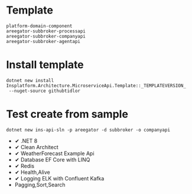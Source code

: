 # Template
```
platform-domain-component
areegator-subbroker-processapi
areegator-subbroker-companyapi
areegator-subbroker-agentapi
```

# Install template

```
dotnet new install Insplatform.Architecture.MicroserviceApi.Template::_TEMPLATEVERSION_
 --nuget-source githubtidlor 
```

# Test create from sample

```ssh
dotnet new ins-api-sln -p areegator -d subbroker -o companyapi
```
- ✔ .NET 8
- ✔ Clean Architect
- ✔ WeatherForecast Example Api
- ✔ Database EF Core with LINQ
- ✔ Redis
- ✔ Health,Alive
- ✔ Logging ELK with Confluent Kafka
- Pagging,Sort,Search

